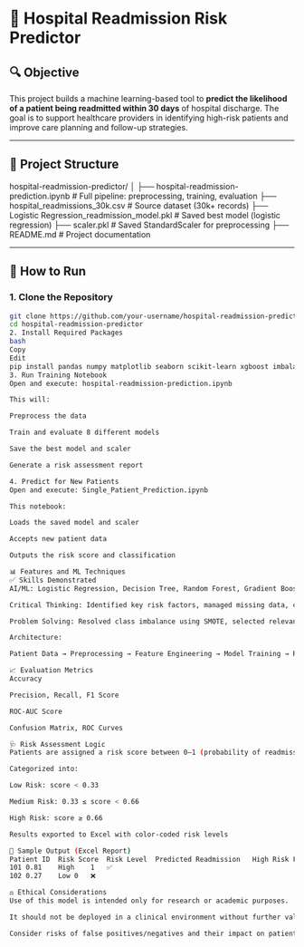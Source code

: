 # 🏥 Hospital Readmission Risk Predictor

## 🔍 Objective
This project builds a machine learning-based tool to **predict the likelihood of a patient being readmitted within 30 days** of hospital discharge. The goal is to support healthcare providers in identifying high-risk patients and improve care planning and follow-up strategies.

---

## 📁 Project Structure

hospital-readmission-predictor/
│
├── hospital-readmission-prediction.ipynb # Full pipeline: preprocessing, training, evaluation
├── hospital_readmissions_30k.csv # Source dataset (30k+ records)
├── Logistic Regression_readmission_model.pkl # Saved best model (logistic regression)
├── scaler.pkl # Saved StandardScaler for preprocessing
├── README.md # Project documentation



---

## 🚀 How to Run

### 1. Clone the Repository

```bash
git clone https://github.com/your-username/hospital-readmission-predictor.git
cd hospital-readmission-predictor
2. Install Required Packages
bash
Copy
Edit
pip install pandas numpy matplotlib seaborn scikit-learn xgboost imbalanced-learn openpyxl
3. Run Training Notebook
Open and execute: hospital-readmission-prediction.ipynb

This will:

Preprocess the data

Train and evaluate 8 different models

Save the best model and scaler

Generate a risk assessment report

4. Predict for New Patients
Open and execute: Single_Patient_Prediction.ipynb

This notebook:

Loads the saved model and scaler

Accepts new patient data

Outputs the risk score and classification

📊 Features and ML Techniques
✅ Skills Demonstrated
AI/ML: Logistic Regression, Decision Tree, Random Forest, Gradient Boosting, XGBoost, SVM, KNN, MLP

Critical Thinking: Identified key risk factors, managed missing data, considered real-world deployment implications

Problem Solving: Resolved class imbalance using SMOTE, selected relevant features, scaled inputs

Architecture:

Patient Data → Preprocessing → Feature Engineering → Model Training → Risk Scoring → Report Generation

📈 Evaluation Metrics
Accuracy

Precision, Recall, F1 Score

ROC-AUC Score

Confusion Matrix, ROC Curves

🩺 Risk Assessment Logic
Patients are assigned a risk score between 0–1 (probability of readmission)

Categorized into:

Low Risk: score < 0.33

Medium Risk: 0.33 ≤ score < 0.66

High Risk: score ≥ 0.66

Results exported to Excel with color-coded risk levels

📁 Sample Output (Excel Report)
Patient ID	Risk Score	Risk Level	Predicted Readmission	High Risk Flag
101	0.81	High	1	✅
102	0.27	Low	0	❌

⚖️ Ethical Considerations
Use of this model is intended only for research or academic purposes.

It should not be deployed in a clinical environment without further validation and ethical oversight.

Consider risks of false positives/negatives and their impact on patient care.